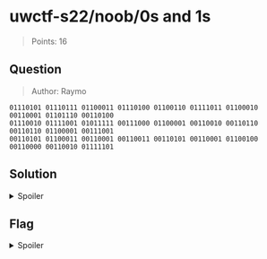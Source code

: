 # uwctf-s22/noob/0s and 1s

> Points: 16

## Question

> Author: Raymo

```
01110101 01110111 01100011 01110100 01100110 01111011 01100010 00110001 01101110 00110100
01110010 01111001 01011111 00111000 01100001 00110010 00110110 00110110 01100001 00111001
00110101 01100011 00110001 00110011 00110101 00110001 01100100 00110000 00110010 01111101
```

## Solution

<details>
  <summary>Spoiler</summary>

At first glance, this looks like some sort of binary encoding. A good guess might be [ASCII](https://www.rapidtables.com/code/text/ascii-table.html) (since the flag is text), and indeed, the text decodes to a flag.

</details>

## Flag

<details>
  <summary>Spoiler</summary>

`uwctf{b1n4ry_8a266a95c1351d02}`

</details>
